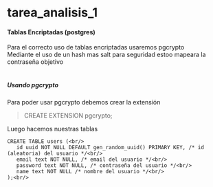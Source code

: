 # tarea_analisis_1

#### Tablas Encriptadas (postgres)

Para el correcto uso de tablas encriptadas usaremos pgcrypto<br/>
Mediante el uso de un hash mas salt para seguridad estoo mapeara la contraseña objetivo<br/><br/>

##### Usando pgcrypto

Para poder usar pgcrypto debemos crear la extensión<br/>
> CREATE EXTENSION pgcrypto;

Luego hacemos nuestras tablas<br/>
```
CREATE TABLE users (<br/>
   id uuid NOT NULL DEFAULT gen_random_uuid() PRIMARY KEY, /* id (aleatoria) del usuario */<br/>
   email text NOT NULL, /* email del usuario */<br/>
   password text NOT NULL, /* contraseña del usuario */<br/>
   name text NOT NULL /* nombre del usuario */<br/>
);<br/>
```
